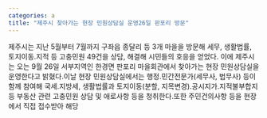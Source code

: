 ```yaml
---
categories: a
title: "제주시 찾아가는 현장 민원상담실 운영26일 판포리 방문"
---
```

제주시는 지난 5월부터 7월까지 구좌읍 종달리 등 3개 마을을 방문해 세무, 생활법률, 토지이동․지적 등 고충민원 49건을 상담, 해결해 시민들의 호응을 얻었다. 이에 제주시는 오는 9월 26일 서부지역인 한경면 판포리 마을회관에서 찾아가는 현장 민원상담실을 운영한다고 밝혔다.이날 현장 민원상담실에서는 행정․민간전문가(세무사, 법무사) 등이 함께 참여해 국세․지방세, 생활법률과 토지이동(분할, 지목변경)․공시지가․지적불부합지 등 부동산 관련 고충민원 상담 및 애로사항 등을 청취한다.또한 주민건의사항 등을 현장에서 직접 접수받아 해당